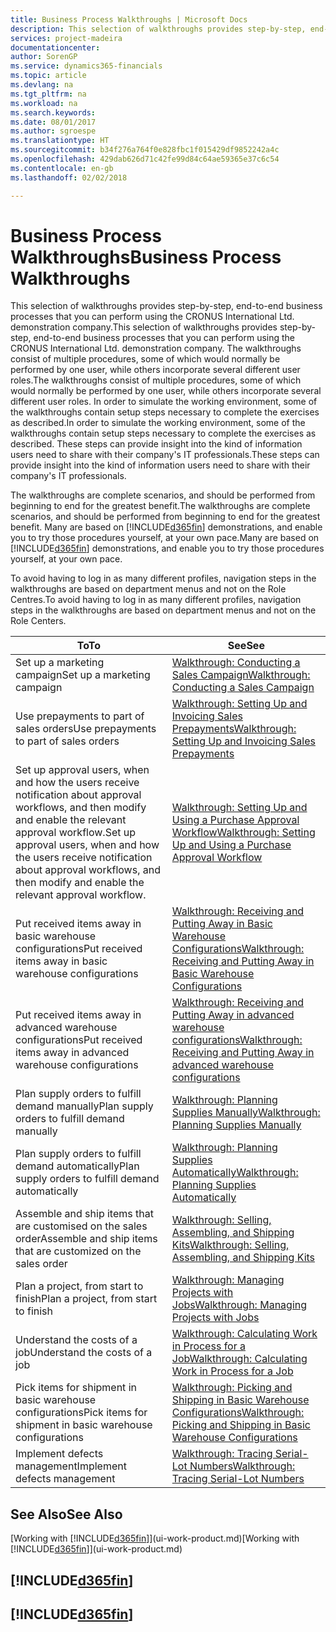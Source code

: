 ```yaml
---
title: Business Process Walkthroughs | Microsoft Docs
description: This selection of walkthroughs provides step-by-step, end-to-end business processes that you can perform using the CRONUS International Ltd. demonstration company. The walkthroughs consist of multiple procedures, some of which would normally be performed by one user, while others incorporate several different user roles. In order to simulate the working environment, some of the walkthroughs contain setup steps necessary to complete the exercises as described. These steps can provide insight into the kind of information users need to share with their company's IT professionals.
services: project-madeira
documentationcenter: 
author: SorenGP
ms.service: dynamics365-financials
ms.topic: article
ms.devlang: na
ms.tgt_pltfrm: na
ms.workload: na
ms.search.keywords: 
ms.date: 08/01/2017
ms.author: sgroespe
ms.translationtype: HT
ms.sourcegitcommit: b34f276a764f0e828fbc1f015429df9852242a4c
ms.openlocfilehash: 429dab626d71c42fe99d84c64ae59365e37c6c54
ms.contentlocale: en-gb
ms.lasthandoff: 02/02/2018

---
```

# <a name="business-process-walkthroughs"></a><span data-ttu-id="9e5c0-106">Business Process Walkthroughs</span><span class="sxs-lookup"><span data-stu-id="9e5c0-106">Business Process Walkthroughs</span></span>
<span data-ttu-id="9e5c0-107">This selection of walkthroughs provides step-by-step, end-to-end business processes that you can perform using the CRONUS International Ltd. demonstration company.</span><span class="sxs-lookup"><span data-stu-id="9e5c0-107">This selection of walkthroughs provides step-by-step, end-to-end business processes that you can perform using the CRONUS International Ltd. demonstration company.</span></span> <span data-ttu-id="9e5c0-108">The walkthroughs consist of multiple procedures, some of which would normally be performed by one user, while others incorporate several different user roles.</span><span class="sxs-lookup"><span data-stu-id="9e5c0-108">The walkthroughs consist of multiple procedures, some of which would normally be performed by one user, while others incorporate several different user roles.</span></span> <span data-ttu-id="9e5c0-109">In order to simulate the working environment, some of the walkthroughs contain setup steps necessary to complete the exercises as described.</span><span class="sxs-lookup"><span data-stu-id="9e5c0-109">In order to simulate the working environment, some of the walkthroughs contain setup steps necessary to complete the exercises as described.</span></span> <span data-ttu-id="9e5c0-110">These steps can provide insight into the kind of information users need to share with their company's IT professionals.</span><span class="sxs-lookup"><span data-stu-id="9e5c0-110">These steps can provide insight into the kind of information users need to share with their company's IT professionals.</span></span>  

 <span data-ttu-id="9e5c0-111">The walkthroughs are complete scenarios, and should be performed from beginning to end for the greatest benefit.</span><span class="sxs-lookup"><span data-stu-id="9e5c0-111">The walkthroughs are complete scenarios, and should be performed from beginning to end for the greatest benefit.</span></span> <span data-ttu-id="9e5c0-112">Many are based on [!INCLUDE[d365fin](includes/d365fin_md.md)] demonstrations, and enable you to try those procedures yourself, at your own pace.</span><span class="sxs-lookup"><span data-stu-id="9e5c0-112">Many are based on [!INCLUDE[d365fin](includes/d365fin_md.md)] demonstrations, and enable you to try those procedures yourself, at your own pace.</span></span>  

 <span data-ttu-id="9e5c0-113">To avoid having to log in as many different profiles, navigation steps in the walkthroughs are based on department menus and not on the Role Centres.</span><span class="sxs-lookup"><span data-stu-id="9e5c0-113">To avoid having to log in as many different profiles, navigation steps in the walkthroughs are based on department menus and not on the Role Centers.</span></span>  

|<span data-ttu-id="9e5c0-114">To</span><span class="sxs-lookup"><span data-stu-id="9e5c0-114">To</span></span>|<span data-ttu-id="9e5c0-115">See</span><span class="sxs-lookup"><span data-stu-id="9e5c0-115">See</span></span>|  
|--------|---------|  
|<span data-ttu-id="9e5c0-116">Set up a marketing campaign</span><span class="sxs-lookup"><span data-stu-id="9e5c0-116">Set up a marketing campaign</span></span>|[<span data-ttu-id="9e5c0-117">Walkthrough: Conducting a Sales Campaign</span><span class="sxs-lookup"><span data-stu-id="9e5c0-117">Walkthrough: Conducting a Sales Campaign</span></span>](walkthrough-conducting-a-sales-campaign.md)|  
|<span data-ttu-id="9e5c0-118">Use prepayments to part of sales orders</span><span class="sxs-lookup"><span data-stu-id="9e5c0-118">Use prepayments to part of sales orders</span></span>|[<span data-ttu-id="9e5c0-119">Walkthrough: Setting Up and Invoicing Sales Prepayments</span><span class="sxs-lookup"><span data-stu-id="9e5c0-119">Walkthrough: Setting Up and Invoicing Sales Prepayments</span></span>](walkthrough-setting-up-and-invoicing-sales-prepayments.md)|  
|<span data-ttu-id="9e5c0-120">Set up approval users, when and how the users receive notification about approval workflows, and then modify and enable the relevant approval workflow.</span><span class="sxs-lookup"><span data-stu-id="9e5c0-120">Set up approval users, when and how the users receive notification about approval workflows, and then modify and enable the relevant approval workflow.</span></span>|[<span data-ttu-id="9e5c0-121">Walkthrough: Setting Up and Using a Purchase Approval Workflow</span><span class="sxs-lookup"><span data-stu-id="9e5c0-121">Walkthrough: Setting Up and Using a Purchase Approval Workflow</span></span>](walkthrough-setting-up-and-using-a-purchase-approval-workflow.md)|  
|<span data-ttu-id="9e5c0-122">Put received items away in basic warehouse configurations</span><span class="sxs-lookup"><span data-stu-id="9e5c0-122">Put received items away in basic warehouse configurations</span></span>|[<span data-ttu-id="9e5c0-123">Walkthrough: Receiving and Putting Away in Basic Warehouse Configurations</span><span class="sxs-lookup"><span data-stu-id="9e5c0-123">Walkthrough: Receiving and Putting Away in Basic Warehouse Configurations</span></span>](walkthrough-receiving-and-putting-away-in-basic-warehousing.md)|  
|<span data-ttu-id="9e5c0-124">Put received items away in advanced warehouse configurations</span><span class="sxs-lookup"><span data-stu-id="9e5c0-124">Put received items away in advanced warehouse configurations</span></span>|[<span data-ttu-id="9e5c0-125">Walkthrough: Receiving and Putting Away in advanced warehouse configurations</span><span class="sxs-lookup"><span data-stu-id="9e5c0-125">Walkthrough: Receiving and Putting Away in advanced warehouse configurations</span></span>](walkthrough-receiving-and-putting-away-in-advanced-warehousing.md)|  
|<span data-ttu-id="9e5c0-126">Plan supply orders to fulfill demand manually</span><span class="sxs-lookup"><span data-stu-id="9e5c0-126">Plan supply orders to fulfill demand manually</span></span>|[<span data-ttu-id="9e5c0-127">Walkthrough: Planning Supplies Manually</span><span class="sxs-lookup"><span data-stu-id="9e5c0-127">Walkthrough: Planning Supplies Manually</span></span>](walkthrough-planning-supplies-manually.md)|  
|<span data-ttu-id="9e5c0-128">Plan supply orders to fulfill demand automatically</span><span class="sxs-lookup"><span data-stu-id="9e5c0-128">Plan supply orders to fulfill demand automatically</span></span>|[<span data-ttu-id="9e5c0-129">Walkthrough: Planning Supplies Automatically</span><span class="sxs-lookup"><span data-stu-id="9e5c0-129">Walkthrough: Planning Supplies Automatically</span></span>](walkthrough-planning-supplies-automatically.md)|  
|<span data-ttu-id="9e5c0-130">Assemble and ship items that are customised on the sales order</span><span class="sxs-lookup"><span data-stu-id="9e5c0-130">Assemble and ship items that are customized on the sales order</span></span>|[<span data-ttu-id="9e5c0-131">Walkthrough: Selling, Assembling, and Shipping Kits</span><span class="sxs-lookup"><span data-stu-id="9e5c0-131">Walkthrough: Selling, Assembling, and Shipping Kits</span></span>](walkthrough-selling-assembling-and-shipping-kits.md)|  
|<span data-ttu-id="9e5c0-132">Plan a project, from start to finish</span><span class="sxs-lookup"><span data-stu-id="9e5c0-132">Plan a project, from start to finish</span></span>|[<span data-ttu-id="9e5c0-133">Walkthrough: Managing Projects with Jobs</span><span class="sxs-lookup"><span data-stu-id="9e5c0-133">Walkthrough: Managing Projects with Jobs</span></span>](walkthrough-managing-projects-with-jobs.md)|  
|<span data-ttu-id="9e5c0-134">Understand the costs of a job</span><span class="sxs-lookup"><span data-stu-id="9e5c0-134">Understand the costs of a job</span></span>|[<span data-ttu-id="9e5c0-135">Walkthrough: Calculating Work in Process for a Job</span><span class="sxs-lookup"><span data-stu-id="9e5c0-135">Walkthrough: Calculating Work in Process for a Job</span></span>](walkthrough-calculating-work-in-process-for-a-job.md)|  
|<span data-ttu-id="9e5c0-136">Pick items for shipment in basic warehouse configurations</span><span class="sxs-lookup"><span data-stu-id="9e5c0-136">Pick items for shipment in basic warehouse configurations</span></span>|[<span data-ttu-id="9e5c0-137">Walkthrough: Picking and Shipping in Basic Warehouse Configurations</span><span class="sxs-lookup"><span data-stu-id="9e5c0-137">Walkthrough: Picking and Shipping in Basic Warehouse Configurations</span></span>](walkthrough-picking-and-shipping-in-basic-warehousing.md)|  
|<span data-ttu-id="9e5c0-138">Implement defects management</span><span class="sxs-lookup"><span data-stu-id="9e5c0-138">Implement defects management</span></span>|[<span data-ttu-id="9e5c0-139">Walkthrough: Tracing Serial-Lot Numbers</span><span class="sxs-lookup"><span data-stu-id="9e5c0-139">Walkthrough: Tracing Serial-Lot Numbers</span></span>](walkthrough-tracing-serial-lot-numbers.md)|  

## <a name="see-also"></a><span data-ttu-id="9e5c0-140">See Also</span><span class="sxs-lookup"><span data-stu-id="9e5c0-140">See Also</span></span>
<span data-ttu-id="9e5c0-141">[Working with [!INCLUDE[d365fin](includes/d365fin_md.md)]](ui-work-product.md)</span><span class="sxs-lookup"><span data-stu-id="9e5c0-141">[Working with [!INCLUDE[d365fin](includes/d365fin_md.md)]](ui-work-product.md)</span></span>  

## [!INCLUDE[d365fin](includes/free_trial_md.md)]  
## [!INCLUDE[d365fin](includes/training_link_md.md)]

